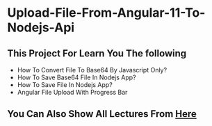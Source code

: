 # Upload-File-From-Angular-11-To-Nodejs-Api

## This Project For Learn You The following 
  - How To Convert File To Base64 By Javascript Only?
  - How To Save Base64 File In Nodejs App? 
  - How To Save File In Nodejs App?
  - Angular File Upload With Progress Bar
  
## You Can Also Show All Lectures From [Here](https://www.youtube.com/playlist?list=PL8OGNPa095pR9GbG-LdTN5BHGdEztXjUT)
